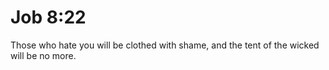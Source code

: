 # Job 8:22

Those who hate you will be clothed with shame, and the tent of the wicked will be no more.
